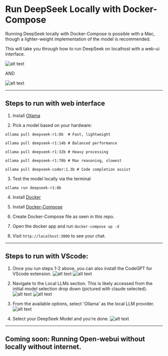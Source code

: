 # Run DeepSeek Locally with Docker-Compose

Running DeepSeek locally with Docker-Compose is possible with a Mac, though a lighter-weight implementation of the model is recommended.

This will take you through how to run DeepSeek on localhost with a web-ui interface. 

![alt text](image.png) 

AND 

![alt text](image-1.png)

<hr/>

## Steps to run with web interface

1. Install [Ollama](https://martech.org/how-to-run-deepseek-locally-on-your-computer/)

2.  Pick a model based on your hardware:
```
ollama pull deepseek-r1:8b  # Fast, lightweight  

ollama pull deepseek-r1:14b # Balanced performance  

ollama pull deepseek-r1:32b # Heavy processing  

ollama pull deepseek-r1:70b # Max reasoning, slowest

ollama pull deepseek-coder:1.3b # Code completion assist
```
3. Test the model locally via the terminal 
```
ollama run deepseek-r1:8b
```

4. Install [Docker](https://www.docker.com/get-started)

5. Install [Docker-Compose](https://formulae.brew.sh/formula/docker-compose)

6. Create Docker-Compose file as seen in this repo. 

7. Open the docker app and run `docker-compose up -d`

8. Visit `http://localhost:3000` to see your chat. 

<hr/>

## Steps to run with VScode:

1. Once you run steps 1-2 above, you can also install the CodeGPT for VScode extension. 
![alt text](image-2.png)
![alt text](image-3.png)

2. Navigate to the Local LLMs section. This is likely accessed from the initial model selection drop down (pictured with claude selected).
![alt text](image-9.png)
![alt text](image-10.png)

3. From the available options, select 'Ollama' as the local LLM provider.
![alt text](image-11.png)

4. Select your DeepSeek Model and you're done.
![alt text](image-12.png)

<hr/>

## Coming soon: Running Open-webui without locally without internet.